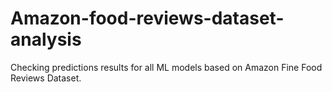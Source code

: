 # Amazon-food-reviews-dataset-analysis
Checking predictions results for all ML models based on Amazon Fine Food Reviews Dataset.
